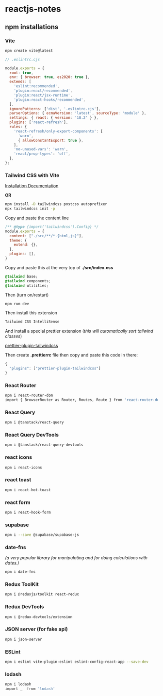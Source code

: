 # reactjs-notes

## npm installations

### Vite
```bash
npm create vite@latest
```
```javascript
// .eslintrc.cjs

module.exports = {
  root: true,
  env: { browser: true, es2020: true },
  extends: [
    'eslint:recommended',
    'plugin:react/recommended',
    'plugin:react/jsx-runtime',
    'plugin:react-hooks/recommended',
  ],
  ignorePatterns: ['dist', '.eslintrc.cjs'],
  parserOptions: { ecmaVersion: 'latest', sourceType: 'module' },
  settings: { react: { version: '18.2' } },
  plugins: ['react-refresh'],
  rules: {
    'react-refresh/only-export-components': [
      'warn',
      { allowConstantExport: true },
    ],
    'no-unused-vars': 'warn',
    'react/prop-types': 'off',
  },
};
```

### Tailwind CSS with Vite
[Installation Documentation](https://tailwindcss.com/docs/guides/vite#react)

**OR**
```bash
npm install -D tailwindcss postcss autoprefixer
npx tailwindcss init -p
```

Copy and paste the content line
```javascript
/** @type {import('tailwindcss').Config} */
module.exports = {
  content: ["./src/**/*.{html,js}"],
  theme: {
    extend: {},
  },
  plugins: [],
}
```
Copy and paste this at the very top of **./src/index.css**
```css
@tailwind base;
@tailwind components;
@tailwind utilities;
```

Then (turn on/restart)
```bash
npm run dev
```

Then install this extension
```bash
Tailwind CSS IntelliSense
```

And install a special prettier extension (*this will automatically sort tailwind classes*)

[prettier-plugin-tailwindcss](https://github.com/tailwindlabs/prettier-plugin-tailwindcss)

Then create **.prettierrc** file then copy and paste this code in there:
```javascript
{
  "plugins": ["prettier-plugin-tailwindcss"]
}
```

### React Router
```bash
npm i react-router-dom
import { BrowserRouter as Router, Routes, Route } from 'react-router-dom'
```

### React Query
```bash
npm i @tanstack/react-query
```

### React Query DevTools
```bash
npm i @tanstack/react-query-devtools
```

### react icons
```bash
npm i react-icons
```

### react toast
```bash
npm i react-hot-toast
```

### react form
```bash
npm i react-hook-form
```

### supabase
```bash
npm i --save @supabase/supabase-js
```

### date-fns 
*(a very popular library for manipulating and for doing calculations with dates.)*
```bash
npm i date-fns
```

### Redux ToolKit
```bash
npm i @reduxjs/toolkit react-redux
```

### Redux DevTools
```bash
npm i @redux-devtools/extension
```

### JSON server (for fake api)
```bash
npm i json-server
```

### ESLint
```bash
npm i eslint vite-plugin-eslint eslint-config-react-app --save-dev
```

### lodash
```bash
npm i lodash
import _  from 'lodash'
```



